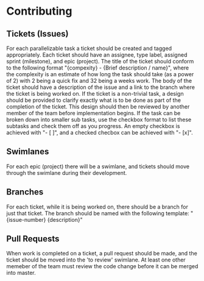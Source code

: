 # Contributing #

## Tickets (Issues) ##

For each parallelizable task a ticket should be created and tagged appropriately. Each ticket should have an assignee, type label, assigned sprint (milestone), and epic (project). The title of the ticket should conform to the following format "{compexity} - {Brief description / name}", where the complexity is an estimate of how long the task should take (as a power of 2) with 2 being a quick fix and 32 being a weeks work. The body of the ticket should have a description of the issue and a link to the branch where the ticket is being worked on. If the ticket is a non-trivial task, a design should be provided to clarify exactly what is to be done as part of the completion of the ticket. This design should then be reviewed by another member of the team before implementation begins. If the task can be broken down into smaller sub tasks, use the checkbox format to list these subtasks and check them off as you progress. An empty checkbox is achieved with "- [ ]", and a checked checbox can be achieved with "- [x]".

## Swimlanes ##

For each epic (project) there will be a swimlane, and tickets should move through the swimlane during their development.

## Branches ##

For each ticket, while it is being worked on, there should be a branch for just that ticket. The branch should be named with the following template: "{issue-number} {description}"

## Pull Requests ##

When work is completed on a ticket, a pull request should be made, and the ticket should be moved into the 'to review' swimlane. At least one other memeber of the team must review the code change before it can be merged into master.
